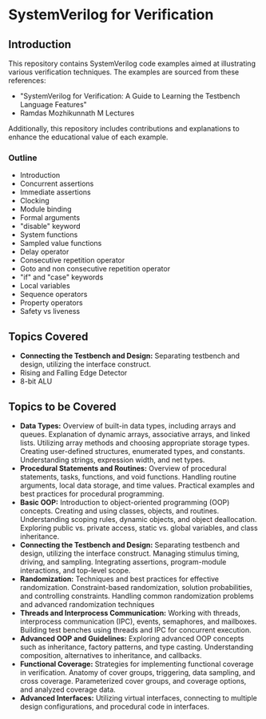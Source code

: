 # SystemVerilog for Verification

## Introduction

This repository contains SystemVerilog code examples aimed at illustrating various verification techniques. The examples are sourced from these references:

*   "SystemVerilog for Verification: A Guide to Learning the Testbench Language Features"
*   Ramdas Mozhikunnath M Lectures

Additionally, this repository includes contributions and explanations to enhance the educational value of each example.

### Outline

*   Introduction
*   Concurrent assertions
*   Immediate assertions
*   Clocking
*   Module binding
*   Formal arguments
*   "disable" keyword
*   System functions
*   Sampled value functions
*   Delay operator
*   Consecutive repetition operator
*   Goto and non consecutive repetition operator
*   "if" and "case" keywords
*   Local variables
*   Sequence operators
*   Property operators
*   Safety vs liveness

## Topics Covered

*   **Connecting the Testbench and Design:** Separating testbench and design, utilizing the interface construct.
*   Rising and Falling Edge Detector
*   8-bit ALU

## Topics to be Covered

*   **Data Types:** Overview of built-in data types, including arrays and queues. Explanation of dynamic arrays, associative arrays, and linked lists. Utilizing array methods and choosing appropriate storage types. Creating user-defined structures, enumerated types, and constants. Understanding strings, expression width, and net types.
*   **Procedural Statements and Routines:** Overview of procedural statements, tasks, functions, and void functions. Handling routine arguments, local data storage, and time values. Practical examples and best practices for procedural programming.
*   **Basic OOP:** Introduction to object-oriented programming (OOP) concepts. Creating and using classes, objects, and routines. Understanding scoping rules, dynamic objects, and object deallocation. Exploring public vs. private access, static vs. global variables, and class inheritance.
*   **Connecting the Testbench and Design:** Separating testbench and design, utilizing the interface construct. Managing stimulus timing, driving, and sampling. Integrating assertions, program-module interactions, and top-level scope.
*   **Randomization:** Techniques and best practices for effective randomization. Constraint-based randomization, solution probabilities, and controlling constraints. Handling common randomization problems and advanced randomization techniques
*   **Threads and Interprocess Communication:** Working with threads, interprocess communication (IPC), events, semaphores, and mailboxes. Building test benches using threads and IPC for concurrent execution.
*   **Advanced OOP and Guidelines:** Exploring advanced OOP concepts such as inheritance, factory patterns, and type casting. Understanding composition, alternatives to inheritance, and callbacks.
*   **Functional Coverage:** Strategies for implementing functional coverage in verification. Anatomy of cover groups, triggering, data sampling, and cross coverage. Parameterized cover groups, and coverage options, and analyzed coverage data.
*   **Advanced Interfaces:** Utilizing virtual interfaces, connecting to multiple design configurations, and procedural code in interfaces.
<!---
## Usage

1.  Clone the repository to your local machine.
    ```
    git clone <repository_url>
    ```
2.  Navigate to the desired example directory.
3.  Open the code files using a SystemVerilog-compatible editor or Integrated Development Environment (IDE).
4.  Read through the code and accompanying documentation to understand the concepts being illustrated.
5.  Simulate the examples using a SystemVerilog simulator to observe their behavior and verify their correctness.

## System Verilog Assertions Basics

This repository contains examples to illustrate the basics of System Verilog Assertions (SVAs) from the perspective of Formal Verification (FV). These examples go over sequences, properties, assertions, assumptions and covers. This is introductory material that covers basic principals.

The examples are in `src` directory and the associated documentation is in `docs` directory. The documentation is autogenerated from the source using markdown script in tools repository.

Some of the testbenches here use features of 2012 SystemVerilog. Tool support may not be uniform for these.


### General advice to the users

It is usually advisable to use constructs that match the use case. If multiple constructs can be used, the easiest to understand is the best.

If the requirements involve a lot of correlated checking across interfaces and state, it is a good idea to craft a synthesizable testbench that is self explanatory and write simpler assertions using the state and the outputs of the state machine. In such scenarios, numerous interrelated but separate SVAs become hard to understand and debug.

## License

The code examples in this repository are provided under the MIT License. Please refer to the LICENSE file for more details.
--->
